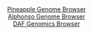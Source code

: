 <div id="Pineapple_Genome_Browser" align="center">
  <a href="https://igv.org/app/?sessionURL=blob:zZNda9swGIX_i6BlA8e2_BkbynCapM2SrWtT12tKMYotO2K25Eqy3STkv08rG7vpoLnYGOhCepH0nnP0aA86zAVhFITA0qGrQwg0IDasX6K6qfBnVGMBwgJVAmuA4wJzTDMMwj0okJAovlmokxspGxEaBpHNoEa0ZLqwdVSjHaOoF3rGauOcVRVaM44k48IYcdQxg5TdoMdr1DS66m3rrpEjiQxUNRtGBTMaTMu0V_elv0ppiSmrcVq3lSQvAlKlR2nM9QJ9iJJllGVYiDnezvKzaD6L7uxJvLrwzlfx1WUSe8npkpQUyZbjs3wsZ0.3o7iRObo_sab2VGR1Ei3m1AtmJ_b4dPLcEI7FGfTh0PZsZ2ipaAjN8fP_5FoNcqTz8fXq60Xg9lerZbYY7iJnWvTj.Si5q173bYODBiqWtYoEkG24H0JTs01Pcy1v8GMKh5ppBiodzggIHx41IDnKvqntD3sgt43iBQj81L6gowHGc8xBOAhM04dBYLmO75hBAA_aHrS8.nvRTuObwDetyLK8tCCVVDDnqaCN0BGlepcVerk7liJZLbfuliL7vpXTFjqxvJxcOx8_fTH_kKUGVOuX51NG36Lon1D3FiG6XB.LmvpX7MQa.XlcXLvjSQYL6t_eOH3i8V3H7l.NyFGGj4unYLxGUu1XFbX8SVyHOEFUqkJHBFmTishtopJkPQihZStwQcYqpkgEvFy_MzVTg675_jeg9uHx8B0-">Pineapple Genome Browser</a>
</div>
<div id="Alphonso_Genome_Browser" align="center">
  <a href="https://igv.org/app/?sessionURL=blob:zZJdT9swGIX_iyXQJqX5_mgioSmFFmj5UkvoAKHISZzU4Nip7TQtVf87Htq0myHRi02TfGG_eu33nONnC1aIC8woiICtW55uWUADYsG6Gawbgq5gjQSISkgE0gBHJeKI5ghEW1BCIWEyvVA3F1I2IjIMLJteDWnFdOHosIavjMJO6DmrjWNGCMwYh5JxYQw4XDEDV6tehzLYNLqa7eieUUAJDUiaBaOCGQ2iVdqp99JfpbRClNUorVsi8buAVOlRGgu9hN_i.SzOcyTEBG3Oi6N4ch7fOcPk4dQ_fkiuz.aJPz.c4YpC2XJ0lA3Q7fIuaPtz2yRF5o675Zl_sm7jiXvgnBwO1w3mSBxZgdV3fMf1XRUMpgVa_0.e1cJ7.ob3C.8maeOr6yq8dGcj_nJ.V47Pwvv.5Qe.dxogLG8VByBf8CCyTM0xfc2z_d6PrdXXTDNU6XCGQfT4pAHJYf6i2h.3QG4aRQsQaNm.g6MBxgvEQdQLTTOwwtD23MA1w9DaaVvQcvL3oh0l0zAw7di2_bTERCqUi1TQRuiQUn2Vl3r1umeWhFmLxO1GrH98OrGHzxcPw.yZbAbjaf7HLD3lX41._z5l9DOK_gl1nxGiy2xf1MLqwB58nwbhDXHX46vkYkBvEwJHQ5wMug8D2i.ckvEaStWvKur4k7cV5BhSqQorLHCGCZabucqRdSCybEdhC3JGmOIQ8Cr7YmqmZnnm1994Orun3Rs-">Alphonso Genome Browser</a>
</div>


<div id="DAF_Genomics_Browser" align="center">
  <a href="https://igv.org/app/?sessionURL=blob:tZFra9swFIb_i6D95Ps1NoThpMkasmakrhdIKeHMPo7NZMuR5KZdyH.f8FoGuzAGHUhC4lzeV.c5kUfkomYtiYlj2L5h20QjomLHFJqO4goaFCQugQrUCMcSObY5kvhEShASstsPqrKSshOxaRZQ6ntsWVPnwhCuAZ0uWC8rVKm6Y0ADX1kLR2HkrFHJEkygXcVawUzIcxRCt8wO2_3uCOp4je2GlrhreirrQXWnTChjhVGCclu3BT79xch_UFarfpds0mSoX.Lzohgny0XyyZ1l2_fBdJt9vN5kweYyrfctyJ7j2LWmMjvc3CXZVbFYXziTgi0zGl3P5j6bXbhXl7OnruYoxnZoj9zAdUcjctYIZXmvIJC84nZse1rojDTH8_SXq.sHagqc1SS.f9CI5JB_Uen3JyKfO4WKCDz0AzWNMF4gJ7EeWVZoR5Hje6FnRZF91k6k5_SNWc6z2yi0nMRxAuMzNEq_rOkwQCX0a_CtQP7UWe1_BQXgV48ina7SVVLSyXw6sdZrse0OwH6LKVLu__itkvEGpAp9f75AAarUGmzlDyru.eH8DQ--">DAF Genomics Browser</a>
</div>
